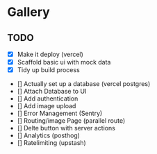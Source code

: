 # Gallery

## TODO

- [x] Make it deploy (vercel)
- [x] Scaffold basic ui with mock data
- [x] Tidy up build process
- [] Actually set up a database (vercel postgres)
- [] Attach Database to UI
- [] Add authentication
- [] Add image upload
- [] Error Management (Sentry)
- [] Routing/image Page (parallel route)
- [] Delte button with server actions
- [] Analytics (posthog)
- [] Ratelimiting (upstash)
